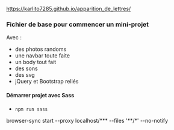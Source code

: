 https://karlito7285.github.io/apparition_de_lettres/
### Fichier de base pour commencer un mini-projet 

Avec : 
* des photos randoms
* une navbar toute faite
* un body tout fait
* des sons
* des svg
* jQuery et Bootstrap reliés

#### Démarrer projet avec Sass 
* `npm run sass`

browser-sync start --proxy localhost/***  --files '**/*' --no-notify
